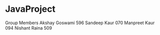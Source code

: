 # JavaProject

Group Members
Akshay Goswami 596
Sandeep Kaur 070
Manpreet Kaur 094
Nishant Raina 509
